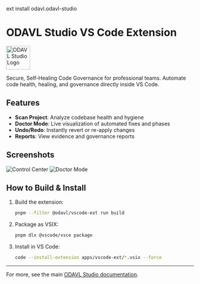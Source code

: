 ext install odavl.odavl-studio

# ODAVL Studio VS Code Extension

<img src="media/odavl.png" alt="ODAVL Studio Logo" width="64" height="64" />

Secure, Self-Healing Code Governance for professional teams. Automate code health, healing, and governance directly inside VS Code.

## Features

- **Scan Project**: Analyze codebase health and hygiene
- **Doctor Mode**: Live visualization of automated fixes and phases
- **Undo/Redo**: Instantly revert or re-apply changes
- **Reports**: View evidence and governance reports

## Screenshots

![Control Center](media/screenshot.png)
![Doctor Mode](media/screenshot-doctor.png)


## How to Build & Install

1. Build the extension:
	```sh
	pnpm --filter @odavl/vscode-ext run build
	```
2. Package as VSIX:
	```sh
	pnpm dlx @vscode/vsce package
	```
3. Install in VS Code:
	```sh
	code --install-extension apps/vscode-ext/*.vsix --force
	```

---
For more, see the main [ODAVL Studio documentation](https://github.com/Monawlo812/odavl_studio).
